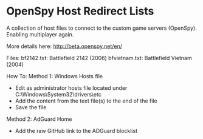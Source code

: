 # OpenSpy Host Redirect Lists

A collection of host files to connect to the custom game servers (OpenSpy).
Enabling multiplayer again.

More details here: http://beta.openspy.net/en/

Files:
bf2142.txt: Battlefield 2142 (2006)
bfvietnam.txt: Battlefield Vietnam (2004)

How To:
Method 1: Windows Hosts file
- Edit as administrator hosts file located under C:\Windows\System32\drivers\etc
- Add the content from the text file(s) to the end of the file
- Save the file

Method 2: AdGuard Home
- Add the raw GitHub link to the ADGuard blocklist
